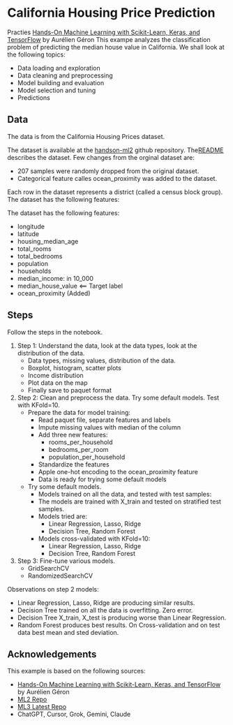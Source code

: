 # California Housing Price Prediction

Practies [Hands-On Machine Learning with Scikit-Learn, Keras, and TensorFlow](https://a.co/d/a1X8ZuD)
    by Aurélien Géron
This exampe analyzes the classification problem of predicting the median house value in California.
We shall look at the following topics:
- Data loading and exploration
- Data cleaning and preprocessing
- Model building and evaluation
- Model selection and tuning
- Predictions


## Data

The data is from the California Housing Prices dataset.

The dataset is available at the [handson-ml2](https://github.com/ageron/handson-ml2/blob/master/datasets/housing/housing.csv) github repository.
The[README](https://github.com/ageron/handson-ml2/tree/master/datasets/housing) describes the dataset. Few changes from the
orginal dataset are:
 - 207 samples were randomly dropped from the original dataset.
 - Categorical feature calles ocean_proximity was added to the dataset.

Each row in the dataset represents a district (called a census block group). The dataset has the following features:

 The dataset has the following features:
 - longitude
 - latitude
 - housing_median_age
 - total_rooms
 - total_bedrooms
 - population
 - households
 - median_income: in 10_000
 - median_house_value <== Target label
 - ocean_proximity (Added)

 ## Steps

Follow the steps in the notebook.
1. Step 1: Understand the data, look at the data types, look at the distribution of the data.
    - Data types, missing values, distribution of the data.
    - Boxplot, histogram, scatter plots
    - Income distribution
    - Plot data on the map
    - Finally save to paquet format
2. Step 2: Clean and preprocess the data. Try some default models. Test with KFold=10.
    - Prepare the data for model training:
        - Read paquet file, separate features and labels
        - Impute missing values with median of the column
        - Add three new features:
            - rooms_per_household
            - bedrooms_per_room
            - population_per_household
        - Standardize the features
        - Apple one-hot encoding to the ocean_proximity feature
        - Data is ready for trying some default models
    - Try some default models.
        - Models trained on all the data, and tested with test samples:
        - The models are trained with X_train and tested on stratified test samples.
        - Models tried are:
            - Linear Regression, Lasso, Ridge
            - Decision Tree, Random Forest
        - Models cross-validated with KFold=10:
            - Linear Regression, Lasso, Ridge
            - Decision Tree, Random Forest
3. Step 3: Fine-tune various models.
    - GridSearchCV
    - RandomizedSearchCV

Observations on step 2 models:
- Linear Regression, Lasso, Ridge are producing similar results.
- Decision Tree trained on all the data is overfitting. Zero error.
- Decision Tree X_train, X_test is producing worse than Linear Regression.
- Random Forest produces best results. On Cross-validation and on test data best mean and sted deviation.

 ## Acknowledgements

 This example is based on the following sources:
 - [Hands-On Machine Learning with Scikit-Learn, Keras, and TensorFlow](https://a.co/d/a1X8ZuD)
    by Aurélien Géron
 - [ML2 Repo](https://github.com/ageron/handson-ml2)
 - [ML3 Latest Repo](https://github.com/ageron/handson-ml3/tree/main)
 - ChatGPT, Cursor, Grok, Gemini, Claude
